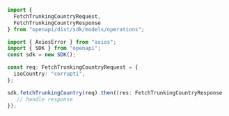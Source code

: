 <!-- Start SDK Example Usage -->
```typescript
import {
  FetchTrunkingCountryRequest,
  FetchTrunkingCountryResponse
} from "openapi/dist/sdk/models/operations";

import { AxiosError } from "axios";
import { SDK } from "openapi";
const sdk = new SDK();

const req: FetchTrunkingCountryRequest = {
  isoCountry: "corrupti",
};

sdk.fetchTrunkingCountry(req).then((res: FetchTrunkingCountryResponse | AxiosError) => {
   // handle response
});
```
<!-- End SDK Example Usage -->